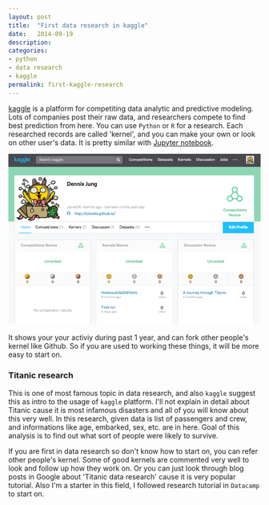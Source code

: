 ```yaml
---
layout: post
title:  "First data research in kaggle"
date:   2014-09-19
description: 
categories:
- python
- data research
- kaggle
permalink: first-kaggle-research
---
```


[kaggle](https://www.kaggle.com/) is a platform for competiting data analytic and predictive modeling. Lots of companies post their raw data, and researchers compete to find best prediction from here. You can use `Python` or `R` for a research. 
Each researched records are called 'kernel', and you can make your own or look on other user's data. It is pretty similar with [Jupyter notebook](https://jupyter.org/).

![Screenshot](/assets/post_img/first_kaggle_research/kaggle_main.png)

It shows your your activiy during past 1 year, and can fork other people's kernel like Github. So if you are used to working these things, it will be more easy to start on.


### Titanic research

This is one of most famous topic in data research, and also `kaggle` suggest this as intro to the usage of `kaggle` platform. I'll not explain in detail about Titanic cause it is most infamous disasters and all of you will know about this very well.
In this research, given data is list of passengers and crew, and informations like age, embarked, sex, etc. are in here. Goal of this analysis is to find out what sort of people were likely to survive.

If you are first in data research so don't know how to start on, you can refer other people's kernel. Some of good kernels are commented very well to look and follow up how they work on. Or you can just look through blog posts in Google about 'Titanic data research' cause it is very popular tutorial. Also I'm a starter in this field, I followed research tutorial in `Datacamp` to start on.


###

